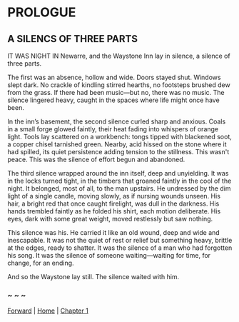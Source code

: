 # PROLOGUE

## A SILENCS OF THREE PARTS

IT WAS NIGHT IN Newarre, and the Waystone Inn lay in silence, a silence of three parts.  

The first was an absence, hollow and wide. Doors stayed shut. Windows slept dark. No crackle of kindling stirred hearths, no footsteps brushed dew from the grass. If there had been music—but no, there was no music. The silence lingered heavy, caught in the spaces where life might once have been.  

In the inn’s basement, the second silence curled sharp and anxious. Coals in a small forge glowed faintly, their heat fading into whispers of orange light. Tools lay scattered on a workbench: tongs tipped with blackened soot, a copper chisel tarnished green. Nearby, acid hissed on the stone where it had spilled, its quiet persistence adding tension to the stillness. This wasn't peace. This was the silence of effort begun and abandoned.  

The third silence wrapped around the inn itself, deep and unyielding. It was in the locks turned tight, in the timbers that groaned faintly in the cool of the night. It belonged, most of all, to the man upstairs. He undressed by the dim light of a single candle, moving slowly, as if nursing wounds unseen. His hair, a bright red that once caught firelight, was dull in the darkness. His hands trembled faintly as he folded his shirt, each motion deliberate. His eyes, dark with some great weight, moved restlessly but saw nothing.  

This silence was his. He carried it like an old wound, deep and wide and inescapable. It was not the quiet of rest or relief but something heavy, brittle at the edges, ready to shatter. It was the silence of a man who had forgotten his song. It was the silence of someone waiting—waiting for time, for change, for an ending.  

And so the Waystone lay still. The silence waited with him.  

### ~ ~ ~

[Forward](Forward.md) | [Home](../) | [Chapter 1](CHAPTER_1.md)
